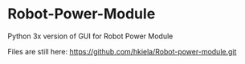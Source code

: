 # Robot-Power-Module
Python 3x version of GUI for Robot Power Module

Files are still here:
https://github.com/hkiela/Robot-power-module.git
